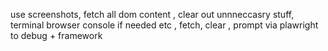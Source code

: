 use screenshots, fetch all dom content , clear out unnneccasry stuff, terminal browser console if needed etc , fetch, clear , prompt via plawright to debug + framework
